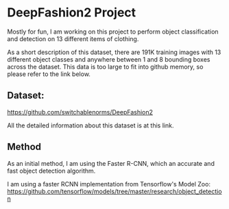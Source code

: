 # DeepFashion2 Project

Mostly for fun, I am working on this project to perform object classification and detection on 13 different items of clothing. 

As a short description of this dataset, there are 191K training images with 13 different object classes and anywhere between 1 and 8 bounding boxes across the dataset. This data is too large to fit into github memory, so please refer to the link below. 

## Dataset:
https://github.com/switchablenorms/DeepFashion2

All the detailed information about this dataset is at this link. 

## Method
As an initial method, I am using the Faster R-CNN, which an accurate and fast object detection algorithm. 

I am using a faster RCNN implementation from Tensorflow's Model Zoo: https://github.com/tensorflow/models/tree/master/research/object_detection
